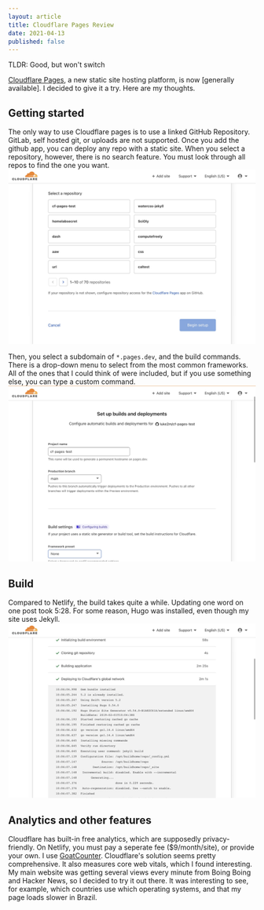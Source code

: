 ```yaml
---
layout: article
title: Cloudflare Pages Review
date: 2021-04-13
published: false
---
```

TLDR: Good, but won't switch

[Cloudflare Pages](https://pages.cloudflare.com), a new static site hosting platform, is now [generally available]. I decided to give it a try. Here are my thoughts.

## Getting started

The only way to use Cloudflare pages is to use a linked GitHub Repository. GitLab, self hosted git, or uploads are not supported. Once you add the github app, you can deploy any repo with a static site. 
When you select a repository, however, there is no search feature. You must look through all repos to find the one you want.
![selecting repo](/uploads/cf/repos.jpeg)

Then, you select a subdomain of `*.pages.dev`, and the build commands. There is a drop-down menu to select from the most common frameworks. All of the ones that I could think of were included, but if you use something else, you can type a custom command.
![configuring](/uploads/cf/config.jpeg)

## Build

Compared to Netlify, the build takes quite a while. Updating one word on one post took 5:28. For some reason, Hugo was installed, even though my site uses Jekyll.
![build](/uploads/cf/build.jpeg)

## Analytics and other features

Cloudflare has built-in free analytics, which are supposedly privacy-friendly. On Netlify, you must pay a seperate fee ($9/month/site), or provide your own. I use [GoatCounter](https://www.goatcounter.com). Cloudflare's solution seems pretty comprehensive. It also measures core web vitals, which I found interesting. My main website was getting several views every minute from Boing Boing and Hacker News, so I decided to try it out there. It was interesting to see, for example, which countries use which operating systems, and that my page loads slower in Brazil.

